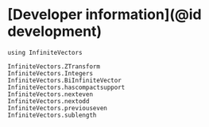 # [Developer information](@id development)
```@setup dev
using InfiniteVectors
```

```@docs
InfiniteVectors.ZTransform
InfiniteVectors.Integers
InfiniteVectors.BiInfiniteVector
InfiniteVectors.hascompactsupport
InfiniteVectors.nexteven
InfiniteVectors.nextodd
InfiniteVectors.previouseven
InfiniteVectors.sublength
```
